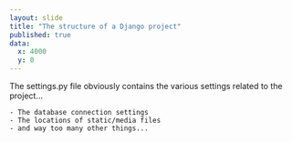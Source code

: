 ```yaml
---
layout: slide
title: "The structure of a Django project"
published: true
data:
  x: 4000
  y: 0
---
```


The settings.py file obviously contains the various settings related to the project...

	- The database connection settings
	- The locations of static/media files
	- and way too many other things...